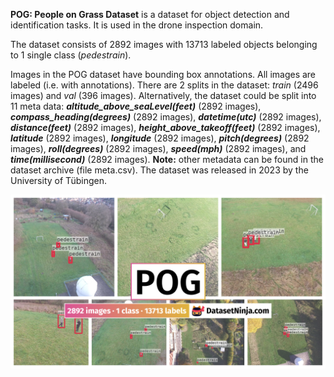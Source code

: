 **POG: People on Grass Dataset** is a dataset for object detection and identification tasks. It is used in the drone inspection domain. 

The dataset consists of 2892 images with 13713 labeled objects belonging to 1 single class (*pedestrain*).

Images in the POG dataset have bounding box annotations. All images are labeled (i.e. with annotations). There are 2 splits in the dataset: *train* (2496 images) and *val* (396 images). Alternatively, the dataset could be split into 11 meta data: ***altitude_above_seaLevel(feet)*** (2892 images), ***compass_heading(degrees)*** (2892 images), ***datetime(utc)*** (2892 images), ***distance(feet)*** (2892 images), ***height_above_takeoff(feet)*** (2892 images), ***latitude*** (2892 images), ***longitude*** (2892 images), ***pitch(degrees)*** (2892 images), ***roll(degrees)*** (2892 images), ***speed(mph)*** (2892 images), and ***time(millisecond)*** (2892 images). **Note:** other metadata can be found in the dataset archive (file meta.csv). The dataset was released in 2023 by the University of Tübingen.

<img src="https://github.com/dataset-ninja/pog/raw/main/visualizations/poster.png">
